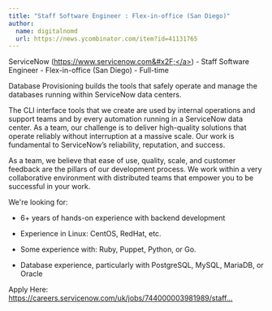 ```yaml
---
title: "Staff Software Engineer : Flex-in-office (San Diego)"
author:
  name: digitalnomd
  url: https://news.ycombinator.com/item?id=41131765
---
```

ServiceNow (<a href="https:&#x2F;&#x2F;www.servicenow.com&#x2F;" rel="nofollow">https:&#x2F;&#x2F;www.servicenow.com&#x2F;</a>) - Staff Software Engineer - Flex-in-office (San Diego) - Full-time

Database Provisioning builds the tools that safely operate and manage the databases running within ServiceNow data centers.

The CLI interface tools that we create are used by internal operations and support teams and by every automation running in a ServiceNow data center. As a team, our challenge is to deliver high-quality solutions that operate reliably without interruption at a massive scale. Our work is fundamental to ServiceNow’s reliability, reputation, and success.

As a team, we believe that ease of use, quality, scale, and customer feedback are the pillars of our development process. We work within a very collaborative environment with distributed teams that empower you to be successful in your work.

We&#x27;re looking for:

- 6+ years of hands-on experience with backend development

- Experience in Linux: CentOS, RedHat, etc.

- Some experience with: Ruby, Puppet, Python, or Go.

- Database experience, particularly with PostgreSQL, MySQL, MariaDB, or Oracle

Apply Here: <a href="https:&#x2F;&#x2F;careers.servicenow.com&#x2F;uk&#x2F;jobs&#x2F;744000003981989&#x2F;staff-software-engineer-raptordb-provisioning&#x2F;" rel="nofollow">https:&#x2F;&#x2F;careers.servicenow.com&#x2F;uk&#x2F;jobs&#x2F;744000003981989&#x2F;staff...</a>
